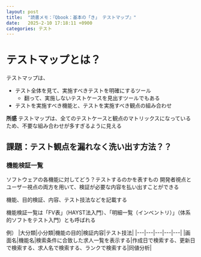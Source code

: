```yaml
---
layout: post
title:  "読書メモ：『Qbook：基本の「き」 テストマップ』"
date:   2025-2-10 17:18:11 +0900
categories: テスト
---
```


# テストマップとは？

テストマップは、
- テスト全体を見て、実施すべきテストを明確にするツール
  - 翻って、実施しないテストケースを見出すツールでもある
- テストを実施すべき機能と、テストを実施すべき観点の組み合わせ

**所感**
テストマップは、全てのテストケースと観点のマトリックスになっているため、不要な組み合わせが多すぎるように見える

## 課題：テスト観点を漏れなく洗い出す方法？？

### 機能検証一覧

ソフトウェアの各機能に対してどう？テストするのかを表すもの
開発者視点とユーザー視点の両方を用いて、検証が必要な内容を払い出すことができる

機能、目的検証、内容、テスト技法などを記載する

機能検証一覧は「FV表」（HAYST法入門）、「明細一覧（インベントリ）」（体系的ソフトをテスト入門）とも呼ばれる

例）
|大分類|小分類|機能の目的|検証内容|テスト技法|
|---|---|---|---|---|
|画面名|機能名|検索条件に合致した求人一覧を表示する|作成日で検索する、更新日で検索する、求人名で検索する、ランクで検索する|同値分析|



